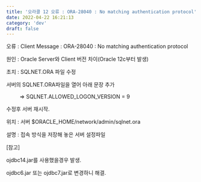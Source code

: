 ```yaml
---
title: '오라클 12 오류 : ORA-28040 : No matching authentication protocol'
date: 2022-04-22 16:21:13
category: 'dev'
draft: false
---
```


오류 : Client Message : ORA-28040 : No matching authentication protocol

  

원인 : Oracle Server와 Client 버전 차이(Oracle 12c부터 발생)

  

초치 : SQLNET.ORA 파일 수정

  

서버의 SQLNET.ORA파일을 열어 아래 문장 추가

  

         => SQLNET.ALLOWED\_LOGON\_VERSION = 9

  

수정후 서버 재시작.

  

위치 : 서버 $ORACLE\_HOME/network/admin/sqlnet.ora

  

설명 : 접속 방식을 저장해 놓은 서버 설정파일 

  

\[참고\] 

ojdbc14.jar를 사용했을경우 발생.

ojdbc6.jar 또는 ojdbc7.jar로 변경하니 해결.
